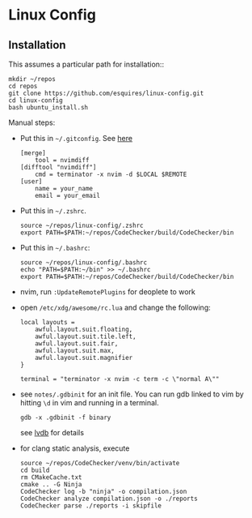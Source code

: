 Linux Config
===

Installation
---

This assumes a particular path for installation::

    mkdir ~/repos
    cd repos
    git clone https://github.com/esquires/linux-config.git
    cd linux-config
    bash ubuntu_install.sh

Manual steps:

* Put this in `~/.gitconfig`. See [here](https://github.com/neovim/neovim/issues/2377)

    ```
    [merge]
        tool = nvimdiff
    [difftool "nvimdiff"] 
        cmd = terminator -x nvim -d $LOCAL $REMOTE
    [user]
        name = your_name
        email = your_email
    ``` 

* Put this in `~/.zshrc`.

    ```
    source ~/repos/linux-config/.zshrc
    export PATH=$PATH:~/repos/CodeChecker/build/CodeChecker/bin
    ```

* Put this in `~/.bashrc`:

    ```
    source ~/repos/linux-config/.bashrc
    echo "PATH=$PATH:~/bin" >> ~/.bashrc
    export PATH=$PATH:~/repos/CodeChecker/build/CodeChecker/bin
    ```

* nvim, run ``:UpdateRemotePlugins`` for deoplete to work

* open ``/etc/xdg/awesome/rc.lua`` and change the following:

    ```
    local layouts =
        awful.layout.suit.floating,
        awful.layout.suit.tile.left,
        awful.layout.suit.fair,
        awful.layout.suit.max,
        awful.layout.suit.magnifier
    }
    
    terminal = "terminator -x nvim -c term -c \"normal A\""
    ```

* see ``notes/.gdbinit`` for an init file. You can run gdb linked to vim
  by hitting ``\d`` in vim and running in a terminal.

  ```gdb -x .gdbinit -f binary```

  see [lvdb](https://github.com/esquires/lvdb) for details

* for clang static analysis, execute

  ```
  source ~/repos/CodeChecker/venv/bin/activate
  cd build
  rm CMakeCache.txt
  cmake .. -G Ninja
  CodeChecker log -b "ninja" -o compilation.json
  CodeChecker analyze compilation.json -o ./reports
  CodeChecker parse ./reports -i skipfile
  ```
  
